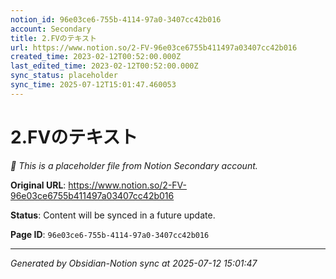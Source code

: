 ```yaml
---
notion_id: 96e03ce6-755b-4114-97a0-3407cc42b016
account: Secondary
title: 2.FVのテキスト
url: https://www.notion.so/2-FV-96e03ce6755b411497a03407cc42b016
created_time: 2023-02-12T00:52:00.000Z
last_edited_time: 2023-02-12T00:52:00.000Z
sync_status: placeholder
sync_time: 2025-07-12T15:01:47.460053
---
```


# 2.FVのテキスト

*🔄 This is a placeholder file from Notion Secondary account.*

**Original URL**: https://www.notion.so/2-FV-96e03ce6755b411497a03407cc42b016

**Status**: Content will be synced in a future update.

**Page ID**: `96e03ce6-755b-4114-97a0-3407cc42b016`

---

*Generated by Obsidian-Notion sync at 2025-07-12 15:01:47*
